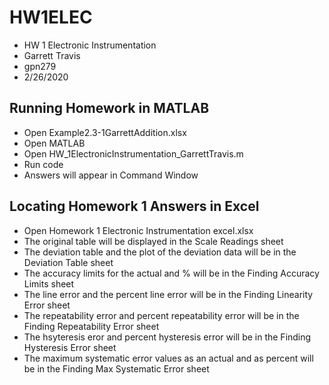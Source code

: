 # HW1ELEC
* HW 1 Electronic Instrumentation
* Garrett Travis
* gpn279
* 2/26/2020

## Running Homework in MATLAB
* Open Example2.3-1GarrettAddition.xlsx
* Open MATLAB
* Open HW_1ElectronicInstrumentation_GarrettTravis.m
* Run code
* Answers will appear in Command Window

## Locating Homework 1 Answers in Excel
* Open Homework 1 Electronic Instrumentation excel.xlsx
* The original table will be displayed in the Scale Readings sheet
* The deviation table and the plot of the deviation data will be in the Deviation Table sheet
* The accuracy limits for the actual and % will be in the Finding Accuracy Limits sheet
* The line error and the percent line error will be in the Finding Linearity Error sheet
* The repeatability error and percent repeatability error will be in the Finding Repeatability Error sheet
* The hsyteresis eror and percent hysteresis error will be in the Finding Hysteresis Error sheet
* The maximum systematic error values as an actual and as percent will be in the Finding Max Systematic Error sheet 
